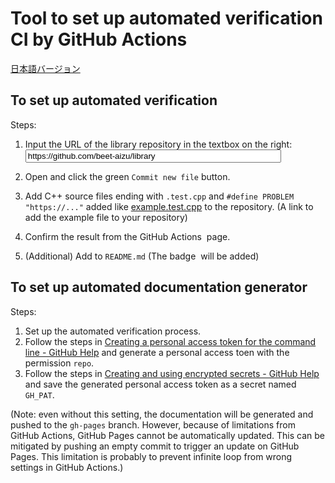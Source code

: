 # Tool to set up automated verification CI by GitHub Actions

[日本語バージョン](installer.md)

## To set up automated verification

Steps:

1.  <form>
        <label>Input the URL of the library repository in the textbox on the right: </label>
        <input type="text" id="input" placeholder="https://github.com/beet-aizu/library" value="https://github.com/beet-aizu/library" size="48">
    </form>

1.  Open <a id="output" target="_blank"></a> and click the green `Commit new file` button.
1.  Add C++ source files ending with `.test.cpp` and `#define PROBLEM "https://..."` added like [example.test.cpp](https://github.com/kmyk/online-judge-verify-helper/blob/master/example.test.cpp) to the repository. (<a id="output2" target="_blank">A link to add the example file to your repository</a>)
1.  Confirm the result from the <a id="output3" target="_blank">GitHub Actions <img id="output7"></a> page.
1.  (Additional) Add <code id="output4"></code> to `README.md` (The badge <a id="output5" target="_blank"><img id="output6"></a> will be added)

## To set up automated documentation generator

Steps:

1.  Set up the automated verification process.
1.  Follow the steps in [Creating a personal access token for the command line - GitHub Help](https://help.github.com/en/github/authenticating-to-github/creating-a-personal-access-token-for-the-command-line) and generate a personal access toen with the permission `repo`.
1.  Follow the steps in [Creating and using encrypted secrets - GitHub Help](https://help.github.com/en/actions/automating-your-workflow-with-github-actions/creating-and-using-encrypted-secrets) and save the generated personal access token as a secret named `GH_PAT`.

(Note: even without this setting, the documentation will be generated and pushed to the `gh-pages` branch. However, because of limitations from GitHub Actions, GitHub Pages cannot be automatically updated. This can be mitigated by pushing an empty commit to trigger an update on GitHub Pages. This limitation is probably to prevent infinite loop from wrong settings in GitHub Actions.)

<script>
    const data = {};
    data["verify.yml"] = (function () {
        const req = new XMLHttpRequest();
        req.open("GET", "https://raw.githubusercontent.com/kmyk/online-judge-verify-helper/master/.github/workflows/verify.yml", false);
        req.send();
        return req.responseText;
    })();
    data["example.test.cpp"] = (function () {
        const req = new XMLHttpRequest();
        req.open("GET", "https://raw.githubusercontent.com/kmyk/online-judge-verify-helper/master/example.test.cpp", false);
        req.send();
        return req.responseText;
    })();

    const input = document.getElementById("input");
    const output = document.getElementById("output");
    const output2 = document.getElementById("output2");
    const output3 = document.getElementById("output3");
    const output4 = document.getElementById("output4");
    const output5 = document.getElementById("output5");
    const output6 = document.getElementById("output6");
    const output7 = document.getElementById("output7");
    function update() {
        if (input.value.match(/\/github.com\/[^\/]+\/[^\/]+/)) {
            const url = input.value.replace(/\/$/, "");

            const filename = ".github%2Fworkflows%2Fverify.yml"
            const value = encodeURIComponent(data["verify.yml"].replace("git+https://github.com/kmyk/online-judge-verify-helper.git@master", "online-judge-verify-helper"));
            output.href = url + "/new/master?filename=" + filename + "&value=" + value;
            output.textContent = url + "&value=...";

            const filename2 = "example.test.cpp";
            const value2 = encodeURIComponent(data["example.test.cpp"]);
            output2.href = url + "/new/master?filename=" + filename2 + "&value=" + value2;

            output3.href = input.value.replace(/\/$/, "") + "/actions";
            output5.href = input.value.replace(/\/$/, "") + "/actions";

            output4.textContent = "[![Actions Status](" + url + "/workflows/verify/badge.svg)](" + url + "/actions)";
            output6.src = url + "/workflows/verify/badge.svg";
            output7.src = url + "/workflows/verify/badge.svg";
        }
    }
    input.addEventListener('change', update);
    input.addEventListener('keyup', update);
    update();

    // workaround for the Dinky theme
    output6.style.margin = 0;
    output6.style.padding = 0;
    output7.style.margin = 0;
    output7.style.padding = 0;
</script>
